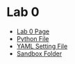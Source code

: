 # Lab 0 
- [Lab 0 Page](https://canvas.sussex.ac.uk/courses/31028/pages/lab-0-negative-feedback-control)
- [Python File](https://github.com/LukeBirkett/study-planner/blob/main/825G5_Adaptive_Systems/lab_0/AS2025_labs/AS_spring_2025/lab0/fb_control.py)
- [YAML Setting File](https://github.com/LukeBirkett/study-planner/blob/main/825G5_Adaptive_Systems/lab_0/AS2025_labs/AS_spring_2025/lab0/params.yaml)
- [Sandbox Folder](https://github.com/LukeBirkett/study-planner/tree/main/825G5_Adaptive_Systems/lab_0/AS2025_labs/Sandbox_V1_4)
